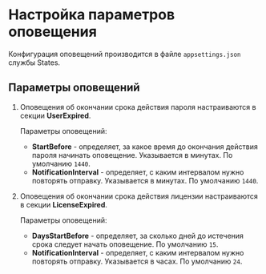 # Настройка параметров оповещения

Конфигурация оповещений производится в файле `appsettings.json` службы States.

## Параметры оповещений

1. Оповещения об окончании срока действия пароля настраиваются в секции **UserExpired**.

   Параметры оповещений:
   * **StartBefore** - определяет, за какое время до окончания действия пароля начинать оповещение. Указывается в минутах. По умолчанию `1440`. 
   * **NotificationInterval** - определяет, с каким интервалом нужно повторять отправку. Указывается в минутах. По умолчанию `1440`.

3. Оповещения об окончании срока действия лицензии настраиваются в секции **LicenseExpired**.

   Параметры оповещений:
   * **DaysStartBefore** - определяет, за сколько дней до истечения срока следует начать оповещение. По умолчанию `15`. 
   * **NotificationInterval** - определяет, с каким интервалом нужно повторять отправку. Указывается в часах. По умолчанию `24`.
   

